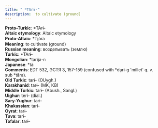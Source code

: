 ```yaml
---
title: " *TArɨ-"
description:  to cultivate (ground)
---
```


<strong>Proto-Turkic</strong>:  *TArɨ-<br>
<strong>Altaic etymology</strong>:  Altaic etymology<br>
<strong> Proto-Altaic</strong>:  *t`i̯òra<br>
<strong>Meaning</strong>:  to cultivate (ground)<br>
<strong>Russian meaning</strong>:  возделывать (землю)<br>
<strong>Turkic</strong>:  *TArɨ-<br>
<strong>Mongolian</strong>:  *tarija-n<br>
<strong>Japanese</strong>:  *tà<br>
<strong>Comments</strong>:  EDT 532, ЭСТЯ 3, 157-159 (confused with *dạrɨ-g 'millet' q. v. sub *tăra).<br>
<strong>Old Turkic</strong>:  tarɨ- (OUygh.)<br>
<strong>Karakhanid</strong>:  tarɨ- (MK, KB)<br>
<strong>Middle Turkic</strong>:  tarɨ- (Abush., Sangl.)<br>
<strong>Uighur</strong>:  teri- (dial.)<br>
<strong>Sary-Yughur</strong>:  tarɨ-<br>
<strong>Khakassian</strong>:  tarɨ-<br>
<strong>Oyrat</strong>:  tarɨ-<br>
<strong>Tuva</strong>:  tarɨ-<br>
<strong>Tofalar</strong>:  tarɨ-<br>


